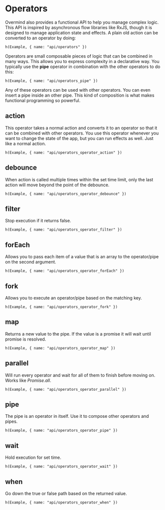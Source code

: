 # Operators

Overmind also provides a functional API to help you manage complex logic. This API is inspired by asynchronous flow libraries like RxJS, though it is designed to manage application state and effects. A plain old action can be converted to an operator by doing:

```marksy
h(Example, { name: "api/operators" })
```

Operators are small composable pieces of logic that can be combined in many ways. This allows you to express complexity in a declarative way. You typically use the **pipe** operator in combination with the other operators to do this:

```marksy
h(Example, { name: "api/operators_pipe" })
```

Any of these operators can be used with other operators. You can even insert a pipe inside an other pipe. This kind of composition is what makes functional programming so powerful.


## action
This operator takes a normal action and converts it to an operator so that it can be combined with other operators. You use this operator whenever you want to change the state of the app, but you can run effects as well. Just like a normal action.

```marksy
h(Example, { name: "api/operators_operator_action" })
```

## debounce
When action is called multiple times within the set time limit, only the last action will move beyond the point of the debounce.

```marksy
h(Example, { name: "api/operators_operator_debounce" })
```

## filter
Stop execution if it returns false.

```marksy
h(Example, { name: "api/operators_operator_filter" })
```

## forEach
Allows you to pass each item of a value that is an array to the operator/pipe on the second argument.

```marksy
h(Example, { name: "api/operators_operator_forEach" })
```

## fork
Allows you to execute an operator/pipe based on the matching key.

```marksy
h(Example, { name: "api/operators_operator_fork" })
```

## map
Returns a new value to the pipe. If the value is a promise it will wait until promise is resolved.

```marksy
h(Example, { name: "api/operators_operator_map" })
```

## parallel
Will run every operator and wait for all of them to finish before moving on. Works like *Promise.all*.

```marksy
h(Example, { name: "api/operators_operator_parallel" })
```

## pipe
The pipe is an operator in itself. Use it to compose other operators and pipes.

```marksy
h(Example, { name: "api/operators_operator_pipe" })
```

## wait
Hold execution for set time.

```marksy
h(Example, { name: "api/operators_operator_wait" })
```

## when
Go down the true or false path based on the returned value.

```marksy
h(Example, { name: "api/operators_operator_when" })
```


